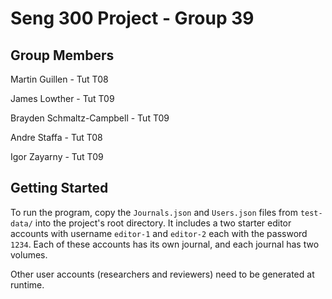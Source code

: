 # Seng 300 Project - Group 39

## Group Members

Martin Guillen - Tut T08

James Lowther - Tut T09

Brayden Schmaltz-Campbell - Tut T09

Andre Staffa - Tut T08

Igor Zayarny - Tut T09

## Getting Started

To run the program, copy the `Journals.json` and `Users.json` files from `test-data/` into the project's root directory.
It includes a two starter editor accounts with username `editor-1` and `editor-2` each with the password `1234`.
Each of these accounts has its own journal, and each journal has two volumes.

Other user accounts (researchers and reviewers) need to be generated at runtime.
